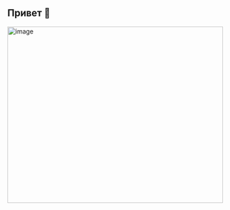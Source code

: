 ## Привет 👋




<img width="484" height="395" alt="image" src="https://github.com/user-attachments/assets/67265664-33b3-4e0f-ab0b-10da9ee3e235" />
